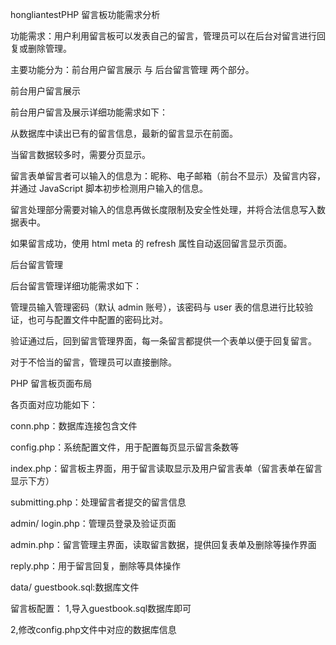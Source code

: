 
hongliantestPHP 留言板功能需求分析

功能需求：用户利用留言板可以发表自己的留言，管理员可以在后台对留言进行回复或删除管理。

主要功能分为：前台用户留言展示 与 后台留言管理 两个部分。

前台用户留言展示

前台用户留言及展示详细功能需求如下：

从数据库中读出已有的留言信息，最新的留言显示在前面。

当留言数据较多时，需要分页显示。

留言表单留言者可以输入的信息为：昵称、电子邮箱（前台不显示）及留言内容，并通过 JavaScript 脚本初步检测用户输入的信息。

留言处理部分需要对输入的信息再做长度限制及安全性处理，并将合法信息写入数据表中。

如果留言成功，使用 html meta 的 refresh 属性自动返回留言显示页面。

后台留言管理

后台留言管理详细功能需求如下：

管理员输入管理密码（默认 admin 账号），该密码与 user 表的信息进行比较验证，也可与配置文件中配置的密码比对。

验证通过后，回到留言管理界面，每一条留言都提供一个表单以便于回复留言。

对于不恰当的留言，管理员可以直接删除。


PHP 留言板页面布局

各页面对应功能如下：

conn.php：数据库连接包含文件

config.php：系统配置文件，用于配置每页显示留言条数等

index.php：留言板主界面，用于留言读取显示及用户留言表单（留言表单在留言显示下方）

submitting.php：处理留言者提交的留言信息

admin/
login.php：管理员登录及验证页面

admin.php：留言管理主界面，读取留言数据，提供回复表单及删除等操作界面

reply.php：用于留言回复，删除等具体操作

data/
guestbook.sql:数据库文件

留言板配置：
1,导入guestbook.sql数据库即可

2,修改config.php文件中对应的数据库信息



